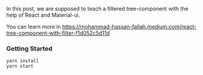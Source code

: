 
In this post, we are supposed to teach a filtered tree-component with the help of
React and Material-ui.

You can learn more in
https://mohammad-hassan-fallah.medium.com/react-tree-component-with-filter-f1d052c5d11d


### Getting Started 

  ```
  yarn install
  yarn start
  ```

